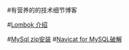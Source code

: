 #有营养的的技术细节博客

#[Lombok 介绍](https://blog.csdn.net/motui/article/details/79012846 "LomBok")

#[MySql zip安装](http://www.cnblogs.com/yyhh/p/5062153.html "msql_zip_install")
#[Navicat for MySQL破解](https://www.cnblogs.com/sunyangCoder/p/9060454.html "NativeCat for MySQL破解")


